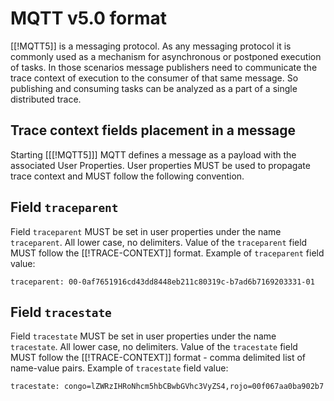 # MQTT v5.0 format

[[!MQTT5]] is a messaging protocol. As any messaging protocol it is commonly used as a
mechanism for asynchronous or postponed execution of tasks. In those scenarios
message publishers need to communicate the trace context of execution to
the consumer of that same message. So publishing and consuming tasks can be
analyzed as a part of a single distributed trace.

## Trace context fields placement in a message

Starting [[[!MQTT5]]] MQTT defines a message as a payload with the associated
<a data-cite='!MQTT5#_Toc3901116'>User Properties</a>.
User properties MUST be used to propagate trace context and MUST follow the
following convention.

## Field `traceparent`

Field `traceparent` MUST be set in user properties under the name `traceparent`.
All lower case, no delimiters. Value of the `traceparent` field MUST follow the
[[!TRACE-CONTEXT]] format. Example of `traceparent` field value:

``` http
traceparent: 00-0af7651916cd43dd8448eb211c80319c-b7ad6b7169203331-01
```

## Field `tracestate`

Field `tracestate` MUST be set in user properties under the name `tracestate`.
All lower case, no delimiters. Value of the `tracestate` field MUST follow the
[[!TRACE-CONTEXT]] format - comma delimited list of name-value
pairs. Example of `tracestate` field value:

``` http
tracestate: congo=lZWRzIHRoNhcm5hbCBwbGVhc3VyZS4,rojo=00f067aa0ba902b7
```
